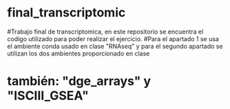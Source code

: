 # final_transcriptomic

#Trabajo final de transcriptomica, en este repositorio se encuentra el codigo utilizado para poder realizar el ejercicio.
#Para el apartado 1 se usa el ambiente conda usado en clase "RNAseq" y para el segundo apartado se utilizan los dos ambientes proporcionado en clase
# también: "dge_arrays" y "ISCIII_GSEA"
